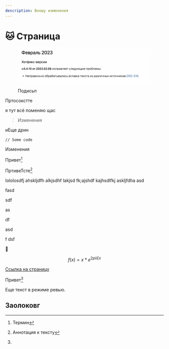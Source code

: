 ```yaml
---
description: Вношу изменения
---
```


# 🐱 Страница

<figure><img src=".gitbook/assets/Снимок экрана 2023-02-22 в 18.48.15.png" alt=""><figcaption><p>Подисьп</p></figcaption></figure>

Пртосокстте

я тут всё поменяю щаc

> Изменения



иЕще  дрин



```
// Some code
```

Изменения

Привет[^1]&#x20;

ПртивеТсте[^2]

lololosdfj ahskljdfh alkjsdhf lakjsd fk;ajshdf kajhsdlfkj askljfdha asd

fasd

sdf

&#x20;as

df&#x20;

asd

f dsf

:tada:

$$f(x) = x * e^{2 pi i \xi x}$$&#x20;

[Ссылка на страницу](paper.md)

Привет[^3]

Еще текст в режиме ревью.

## Заолоковг&#x20;

[^1]: Термин

[^2]: Аннотация к тексту



[^3]: 
